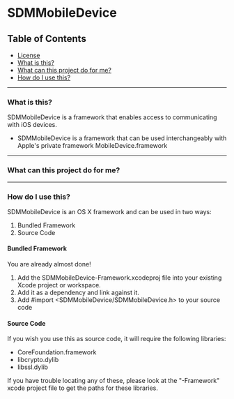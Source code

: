 SDMMobileDevice
===============

## Table of Contents
* [License](./blob/master/LICENSE)
* [What is this?]()
* [What can this project do for me?]()
* [How do I use this?]()

***

### What is this?
SDMMobileDevice is a framework that enables access to communicating with iOS devices. 

* SDMMobileDevice is a framework that can be used interchangeably with Apple's private framework MobileDevice.framework

***

### What can this project do for me?


***

### How do I use this?
SDMMobileDevice is an OS X framework and can be used in two ways:

1. Bundled Framework
2. Source Code

#### Bundled Framework
You are already almost done!

1. Add the SDMMobileDevice-Framework.xcodeproj file into your existing Xcode project or workspace. 
2. Add it as a dependency and link against it.
3. Add #import <SDMMobileDevice/SDMMobileDevice.h> to your source code

#### Source Code
If you wish you use this as source code, it will require the following libraries:

* CoreFoundation.framework
* libcrypto.dylib
* libssl.dylib

If you have trouble locating any of these, please look at the "-Framework" xcode project file to get the paths for these libraries.